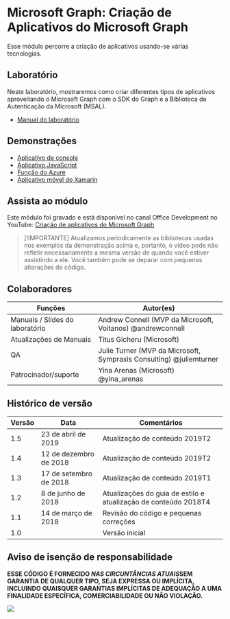 # Microsoft Graph: Criação de Aplicativos do Microsoft Graph

Esse módulo percorre a criação de aplicativos usando-se várias tecnologias.

## Laboratório

Neste laboratório, mostraremos como criar diferentes tipos de aplicativos aproveitando o Microsoft Graph com o SDK do Graph e a Biblioteca de Autenticação da Microsoft (MSAL).

- [Manual do laboratório](./Lab.md)

## Demonstrações

- [Aplicativo de console](./Demos/01-console-application)
- [Aplicativo JavaScript](./Demos/02-angular-connect-rest)
- [Função do Azure](./Demos/03-azure-function)
- [Aplicativo móvel do Xamarin](./Demos/04-xamarin-application)

## Assista ao módulo

Este módulo foi gravado e está disponível no canal Office Development no YouTube: [Criação de aplicativos do Microsoft Graph](https://www.youtube.com/watch?v=nLq9jXpWAgk) 
   > [!IMPORTANTE]
   > Atualizamos periodicamente as bibliotecas usadas nos exemplos da demonstração acima e, portanto, o vídeo pode não refletir necessariamente a mesma versão de quando você estiver assistindo a ele. Você também pode se deparar com pequenas alterações de código.
## Colaboradores

| Funções | Autor(es) |
| -------------------- | ---------------------------------------------------------------- |
| Manuais / Slides do laboratório | Andrew Connell (MVP da Microsoft, Voitanos) @andrewconnell |
| Atualizações de Manuais | Titus Gicheru (Microsoft) |
| QA | Julie Turner (MVP da Microsoft, Sympraxis Consulting) @juliemturner |
| Patrocinador/suporte | Yina Arenas (Microsoft) @yina_arenas |

## Histórico de versão

| Versão | Data | Comentários |
| ------- | ------------------ | -------------------------------------------- |
| 1.5 | 23 de abril de 2019 | Atualização de conteúdo 2019T2 |
| 1.4 | 12 de dezembro de 2018 | Atualização de conteúdo 2019T2 |
| 1.3 | 17 de setembro de 2018 | Atualização de conteúdo 2019T1 |
| 1.2 | 8 de junho de 2018 | Atualizações do guia de estilo e atualização de conteúdo 2018T4 |
| 1.1 | 14 de março de 2018 | Revisão do código e pequenas correções |
| 1.0 | | Versão inicial |

## Aviso de isenção de responsabilidade

**ESSE CÓDIGO É FORNECIDO *NAS CIRCUNTÂNCIAS ATUAIS*SEM GARANTIA DE QUALQUER TIPO, SEJA EXPRESSA OU IMPLÍCITA, INCLUINDO QUAISQUER GARANTIAS IMPLÍCITAS DE ADEQUAÇÃO A UMA FINALIDADE ESPECÍFICA, COMERCIABILIDADE OU NÃO VIOLAÇÃO.**

<img src="https://telemetry.sharepointpnp.com/msgraph-training-buildingapps" />